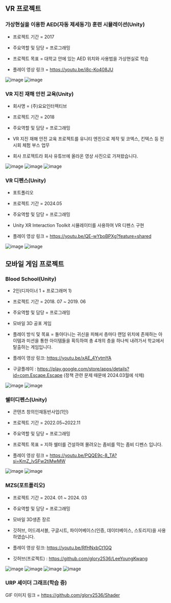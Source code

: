 ## VR 프로젝트
### 가상현실을 이용한 AED(자동 제세동기) 훈련 시뮬레이션(Unity)

- 프로젝트 기간 = 2017

- 주요역할 및 담당 = 프로그래밍

- 프로젝트 목표 = 대학교 안에 있는 AED 위치와 사용법을 가상현실로 학습

- 플레이 영상 링크 = https://youtu.be/i8c-Ko408JU

![image](https://github.com/glory2536/LeeYoungKwnag_Portfolio/assets/70477086/9bd7c0f8-1d90-4ee2-85e9-fe23392543dd)
![image](https://github.com/glory2536/LeeYoungKwnag_Portfolio/assets/70477086/c54a3bed-1c66-4bdd-9414-e246b789212d)




### VR 지진 재해 안전 교육(Unity)
- 회사명 = (주)요요인터렉티브

- 프로젝트 기간 = 2018

- 주요역할 및 담당 = 프로그래밍

- VR 지진 재해 안전 교육 프로젝트를 유니티 엔진으로 제작 및 코엑스, 킨텍스 등 전시회 체험 부스 업무
- 회사 프로젝트라 회사 유튜브에 올라온 영상 사진으로 가져왔습니다. 

![image](https://github.com/glory2536/LeeYoungKwnag_Portfolio/assets/70477086/df583ab4-3a06-4aa7-bcb4-eddaee0c3c2f)
![image](https://github.com/glory2536/LeeYoungKwnag_Portfolio/assets/70477086/fe3de031-95c3-4a86-8473-6bcdfea54b58)
![image](https://github.com/glory2536/LeeYoungKwnag_Portfolio/assets/70477086/a3634dce-9e72-44d2-a6e4-15fdfa68f414)



### VR 디펜스(Unity)
- 포트폴리오

- 프로젝트 기간 = 2024.05

- 주요역할 및 담당 = 프로그래밍

- Unity XR Interaction Toolkit 시뮬레이터를 사용하여 VR 디펜스 구현

- 플레이 영상 링크 = https://youtu.be/QE-wYboBPXg?feature=shared

![image](https://github.com/glory2536/LeeYoungKwnag_Portfolio/assets/70477086/a2e7ee04-1d11-412f-8b5e-4f1afdf693ba)
![image](https://github.com/glory2536/LeeYoungKwnag_Portfolio/assets/70477086/9743f72a-6bf3-43f3-93ec-1736cbb62a63)




## 모바일 게임 프로젝트

### Blood School(Unity)
- 2인(디자이너 1 + 프로그래머 1)

- 프로젝트 기간 = 2018. 07 ~ 2019. 06

- 주요역할 및 담당 = 프로그래밍

- 모바일 3D 공포 게임
- 플레이 방식 및 목표 = 돌아다니는 귀신을 피해서 층마다 랜덤 위치에 존재하는 아이템과 미션을 통한 아이템들을 획득하여 총 4개의 층을 하나씩 내려가서 학교에서 탈출하는 게임입니다.


- 플레이 영상 링크: https://youtu.be/xAE_4YytmYA
- 구글플레이 : https://play.google.com/store/apps/details?id=com.Escape.Escape
(정책 관련 문제 때문에 2024.03월에 삭제)


![image](https://github.com/glory2536/LeeYoungKwnag_Portfolio/assets/70477086/3b32afcd-e419-4f63-95a6-686e44372d8f)
![image](https://github.com/glory2536/LeeYoungKwnag_Portfolio/assets/70477086/384b7523-4a1e-446b-b1af-513353b8df13)



### 쉘터디펜스(Unity)
- 콘텐츠 창의인재동반사업(1인)

- 프로젝트 기간 = 2022.05~2022.11

- 주요역할 및 담당 = 프로그래밍

- 프로젝트 목표 = 지하 쉘터를 건설하여 몰려오는 좀비를 막는 좀비 디펜스 입니다.


- 플레이 영상 링크 = https://youtu.be/PQQE9c-8_TA?si=KmZ_lvSFw2tiMwMW


![image](https://github.com/glory2536/LeeYoungKwnag_Portfolio/assets/70477086/c0ca7fa5-b1f2-449b-b300-bac9553c1a07)
![image](https://github.com/glory2536/LeeYoungKwnag_Portfolio/assets/70477086/057c113d-d575-4b7f-85f3-b7590e4a4411)


### MZS(포트폴리오)

- 프로젝트 기간 = 2024. 01 ~ 2024. 03

- 주요역할 및 담당 = 프로그래밍

- 모바일 3D생존 장르
- 깃허브, 어드레서블, 구글시트, 파이어베이스(인증, 데이터베이스, 스토리지)을 사용하였습니다.

- 플레이 영상 링크: https://youtu.be/RfHNxbCt1GQ
- 깃허브(프로젝트) : https://github.com/glory2536/LeeYoungKwang

![image](https://github.com/glory2536/LeeYoungKwnag_Portfolio/assets/70477086/762153bb-5286-493f-98ea-0b03db8e01b5)
![image](https://github.com/glory2536/LeeYoungKwnag_Portfolio/assets/70477086/91ff0a65-35f6-49e0-9c33-e9e853b963bd)
![image](https://github.com/glory2536/LeeYoungKwnag_Portfolio/assets/70477086/bbda06d1-af83-416c-981a-ac6e73fc5286)
![image](https://github.com/glory2536/LeeYoungKwnag_Portfolio/assets/70477086/3655f0aa-f625-43d2-99ad-1338645ae289)




### URP 셰이더 그래프(학습 중)

GIF 이미지 링크 = https://github.com/glory2536/Shader
